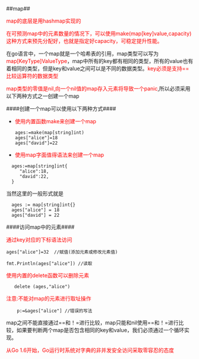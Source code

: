 ##map##

<font color="red">map的底层是用hashmap实现的</font>

<font color="red">在可预测map中的元素数量的情况下，可以使用make(map[key]value,capacity)这种方式来预先分配好，也就是指定好capacity，可稳定提升性能。</font>

在go语言中，一个map就是一个哈希表的引用，map类型可以写为<font color="red">map[KeyType]ValueType</font>，map中所有的key都有相同的类型，所有的value也有着相同的类型，但是key和value之间可以是不同的数据类型。<font color="red">key必须是支持==比较运算符的数据类型</font>

<font color="red">map类型的零值是nil,向一个nil值的map存入元素将导致一个panic</font>,所以必须采用以下两种方式之一创建一个map

####创建一个map可以使用以下两种方式####

* <font color="red">使用内置函数make来创建一个map</font>
  
   ```
   ages:=make(map[string]int)
   ages["alice"]=18
   ages["david"]=22
   
   ```
   
* <font color="red">使用map字面值得语法来创建一个map</font>
 
 ```
   ages:=map[string]int{
      "alice":18,
      "david":22,
   }
 ```
 
 当然这里的一般形式就是
 
 ```
   ages := map[string]int{}
   ages["alice"] = 18
   ages["david"] = 22
 ```

####访问map中的元素####

<font color="red">通过key对应的下标语法访问</font>

```
ages["alice"]=32  //赋值(添加元素或修改元素值)

fmt.Println(ages["alice"]) //读取

```

<font color="red">使用内置的delete函数可以删除元素</font>

```
   delete (ages,"alice")
```

<font color="red">注意:不能对map的元素进行取址操作</font>

```
    p:=&ages["alice"] //错误的写法
```


map之间不能直接通过==和！=进行比较，map只能和nil使用==和！=进行比较，如果要判断两个map是否包含相同的key和value，我们必须通过一个循环实现。


<font color="red">从Go 1.6开始，Go运行时系统对字典的非并发安全访问采取零容忍的态度</font>









